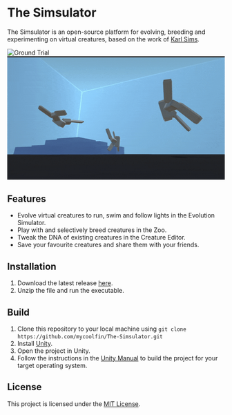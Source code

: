 # The Simsulator

The Simsulator is an open-source platform for evolving, breeding and experimenting on virtual creatures, based on the work of [Karl Sims](https://karlsims.com).

![Ground Trial](Media/ground_trial.gif)
![Underwater](Media/underwater.gif)

## Features

- Evolve virtual creatures to run, swim and follow lights in the Evolution Simulator.
- Play with and selectively breed creatures in the Zoo.
- Tweak the DNA of existing creatures in the Creature Editor.
- Save your favourite creatures and share them with your friends.

## Installation

1. Download the latest release [here](https://github.com/mycoolfin/the-simsulator/releases/latest).
2. Unzip the file and run the executable.

## Build

1. Clone this repository to your local machine using `git clone https://github.com/mycoolfin/The-Simsulator.git`
2. Install [Unity](https://store.unity.com/download).
3. Open the project in Unity.
4. Follow the instructions in the [Unity Manual](https://docs.unity3d.com/Manual/PlatformSpecific.html) to build the project for your target operating system.

## License

This project is licensed under the [MIT License](LICENSE).
